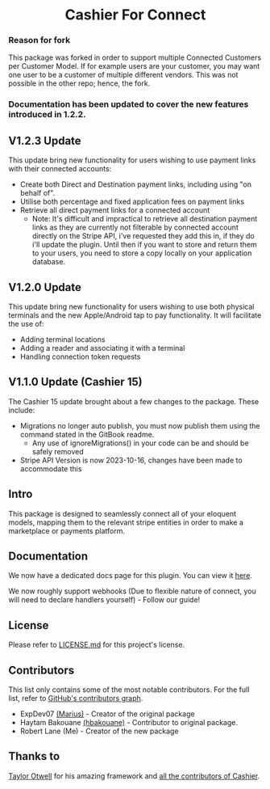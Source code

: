 <h1 align=center>
	Cashier For Connect
</h1>

### Reason for fork
This package was forked in order to support multiple Connected Customers per Customer Model. If for example users are your customer, you may want one user to be a customer of multiple different vendors. This was not possible in the other repo; hence, the fork.

### Documentation has been updated to cover the new features introduced in 1.2.2.

## V1.2.3 Update
This update bring new functionality for users wishing to use payment links with their connected accounts:
- Create both Direct and Destination payment links, including using "on behalf of".
- Utilise both percentage and fixed application fees on payment links
- Retrieve all direct payment links for a connected account
  - Note: It's difficult and impractical to retrieve all destination payment links as they are currently not filterable by connected account directly on the Stripe API, i've requested they add this in, if they do i'll update the plugin. Until then if you want to store and return them to your users, you need to store a copy locally on your application database.

## V1.2.0 Update
This update bring new functionality for users wishing to use both physical terminals and the new Apple/Android tap to pay functionality. It will facilitate the use of:
- Adding terminal locations
- Adding a reader and associating it with a terminal
- Handling connection token requests

## V1.1.0 Update (Cashier 15)
The Cashier 15 update brought about a few changes to the package. These include:

- Migrations no longer auto publish, you must now publish them using the command stated in the GitBook readme.
  - Any use of ignoreMigrations() in your code can be and should be safely removed
- Stripe API Version is now 2023-10-16, changes have been made to accommodate this

## Intro

This package is designed to seamlessly connect all of your eloquent models, mapping them to the relevant stripe entities in order to make a marketplace or payments platform.

## Documentation

We now have a dedicated docs page for this plugin. You can view it [here](https://updev-1.gitbook.io/cashier-for-connect/).

We now roughly support webhooks (Due to flexible nature of connect, you will need to declare handlers yourself) - Follow our guide!

## License

Please refer to [LICENSE.md](https://github.com/l4nos/laravel-cashier-stripe-connect/blob/main/LICENSE) for this project's license.

## Contributors

This list only contains some of the most notable contributors. For the full list, refer to [GitHub's contributors graph](https://github.com/l4nos/laravel-cashier-stripe-connect/graphs/contributors).
* ExpDev07 [(Marius)](https://github.com/ExpDev07) - Creator of the original package
* Haytam Bakouane [(hbakouane)](https://github.com/hbakouane) - Contributor to original package.
* Robert Lane (Me) - Creator of the new package

## Thanks to

[Taylor Otwell](https://twitter.com/taylorotwell) for his amazing framework and [all the contributors of Cashier](https://github.com/laravel/cashier-stripe/graphs/contributors).
